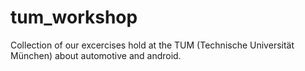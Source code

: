 # tum_workshop

Collection of our excercises hold at the TUM (Technische Universität München) about automotive and android.
